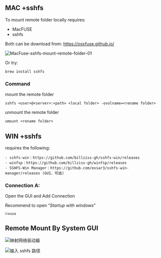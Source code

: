 ## MAC +sshfs

To mount remote folder locally requires:

- MacFUSE
- sshfs

Both can be download from: https://osxfuse.github.io/

![MacFuse-sshfs-mount-remote-folder-01](https://xmanyou.com/content/images/2021/02/MacFuse-sshfs-mount-remote-folder-01.png)

Or try:

```
brew install sshfs
```

### Command

mount the remote folder

```
sshfs <user>@<server>:<path> <local folder> -ovolname=<rename folder>
```

unmount the remote folder

```
umount <rename folder>
```



## WIN +sshfs

requires the following: 

```
- sshfs-win：https://github.com/billziss-gh/sshfs-win/releases
- winfsp：https://github.com/billziss-gh/winfsp/releases
- SSHFS-Win Manager：https://github.com/evsar3/sshfs-win-manager/releases (GUI，可选)
```

### Connection A:

Open the GUI and Add Connection

Recommend to open “*Startup with windows*”

<img src="https://cdn.jsdelivr.net/gh/xieqk/blog-cdn@master/imgs/image-20201108112233090.png#pic_center" alt="添加连接" style="zoom:50%;" />



## Remote Mount By System GUI

![映射网络驱动器](https://cdn.jsdelivr.net/gh/xieqk/blog-cdn/imgs/win-sshfs.png#pic_center)

![输入 sshfs 路径](https://cdn.jsdelivr.net/gh/xieqk/blog-cdn/imgs/win-sshfs-2.png#pic_center)